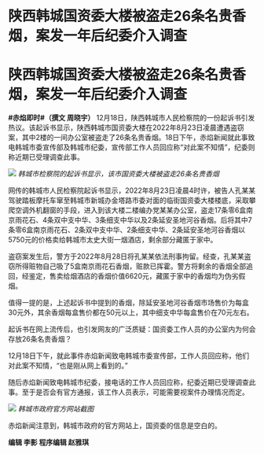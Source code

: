 # 陕西韩城国资委大楼被盗走26条名贵香烟，案发一年后纪委介入调查

# 陕西韩城国资委大楼被盗走26条名贵香烟，案发一年后纪委介入调查

**#赤焰即时#（撰文 周晓宇）**
12月18日，陕西韩城市人民检察院的一份起诉书引发热议。该起诉书显示，陕西韩城市国资委大楼在2022年8月23日凌晨遭遇盗窃案，其中2楼的一间办公室被盗走了26条名贵香烟。18日下午，赤焰新闻就此事致电韩城市委宣传部及韩城市纪委，宣传部工作人员回应称“对此案不知情”，纪委则称近期已受理调查此事。

![](https://inews.gtimg.com/om_bt/OaAR4yP6u5WOzYH_9Q5QhYkWboPF9nSRMW9PnZDr9p81oAA/1000)
_韩城市检察院的起诉书显示，该市国资委大楼被盗走26条名贵香烟_

网传的韩城市人民检察院起诉书显示，2022年8月23日凌晨4时许，被告人孔某某驾驶踏板摩托车窜至韩城市新城办金塔路市委对面的临街国资委大楼楼底，采取攀爬空调外机翻窗的手段，进入到该大楼二楼编办党某某办公室，盗走17条零6盒南京雨花石、4条双中支中华、3条细支中华以及2条延安圣地河谷香烟。后将其中7条零6盒南京雨花石、2条双中支中华、2条细支中华、2条延安圣地河谷香烟以5750元的价格卖给韩城市太史大街一烟酒店，剩余部分藏匿于家中。

盗窃案发生后，警方于2022年8月28日将孔某某依法刑事拘留。经查，孔某某盗窃所得赃物自己吸了5盒南京雨花石香烟，赃款已挥霍。警方将剩余的香烟全部追回，经鉴定，售卖给烟酒店的香烟价值6620元，藏匿于家中的香烟均为伪劣假烟。

值得一提的是，上述起诉书中提到的香烟，除延安圣地河谷香烟市场售价为每盒30元外，其余香烟每盒售价都在50元以上，其中细支中华每盒售价在70元左右。

起诉书在网上流传后，也引发网友的广泛质疑：国资委工作人员的办公室内为何会存放26条名贵香烟？

12月18日下午，就此事件赤焰新闻致电韩城市委宣传部，工作人员回应称，他们对此案不知情，“也是刚从网上看到的。”

随后赤焰新闻致电韩城市纪委，接电话的工作人员回应称，纪委近期已受理调查此事。至于是否会有官方通报，该工作人员表示，可能需要视案件办理情况而定。

![](https://inews.gtimg.com/om_bt/OMdD19afsmwHPGk2-oud5UCSvublxHLRtums6HIcJk5xMAA/1000)
_韩城市政府官方网站截图_

赤焰新闻注意到，韩城市政府的官方网站上，国资委的信息是空白的。

**编辑 李影 程序编辑 赵雅琪**

